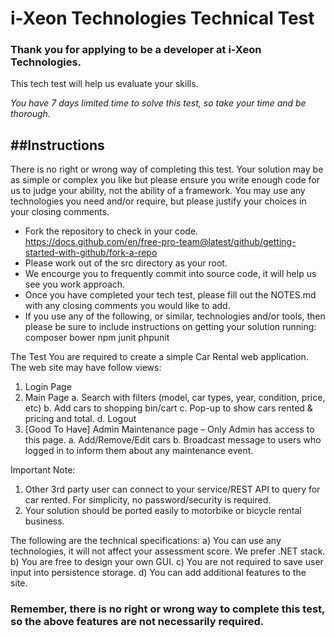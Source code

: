 # i-Xeon Technologies Technical Test
### Thank you for applying to be a developer at i-Xeon Technologies.

This tech test will help us evaluate your skills.

*You have 7 days limited time to solve this test, so take your time and be thorough.*

##Instructions
--------------------
There is no right or wrong way of completing this test.
Your solution may be as simple or complex you like but please ensure you write enough code for us to judge your ability, not the ability of a framework.
You may use any technologies you need and/or require, but please justify your choices in your closing comments.

- Fork the repository to check in your code. https://docs.github.com/en/free-pro-team@latest/github/getting-started-with-github/fork-a-repo
- Please work out of the src directory as your root.
- We encourge you to frequently commit into source code, it will help us see you work approach.
- Once you have completed your tech test, please fill out the NOTES.md with any closing comments you would like to add.
- If you use any of the following, or similar, technologies and/or tools, then please be sure to include instructions on getting your solution running:
composer
bower
npm
junit
phpunit


The Test
You are required to create a simple Car Rental web application. The web site may have follow views:
1)	Login Page
2)	Main Page
a.	Search with filters (model, car types, year, condition, price, etc)
b.	Add cars to shopping bin/cart
c.	Pop-up to show cars rented & pricing and total.
d.	Logout
3)	[Good To Have] Admin Maintenance page – Only Admin has access to this page.
a.	Add/Remove/Edit cars
b.	Broadcast message to users who logged in to inform them about any maintenance event.

Important Note: 
1)	Other 3rd party user can connect to your service/REST API to query for car rented. For simplicity, no password/security is required.
2)	Your solution should be ported easily to motorbike or bicycle rental business.

The following are the technical specifications:
a)	You can use any technologies, it will not affect your assessment score. We prefer .NET stack.
b)	You are free to design your own GUI.
c)	You are not required to save user input into persistence storage. 
d)	You can add additional features to the site.


### Remember, there is no right or wrong way to complete this test, so the above features are not necessarily required.
